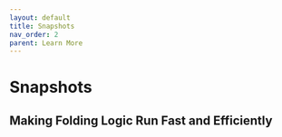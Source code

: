 ```yaml
---
layout: default
title: Snapshots
nav_order: 2
parent: Learn More
---
```


# Snapshots

## Making Folding Logic Run Fast and Efficiently